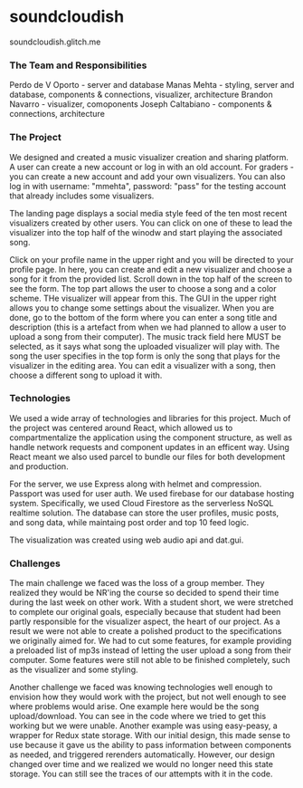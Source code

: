 # soundcloudish

soundcloudish.glitch.me

### The Team and Responsibilities
Perdo de V Oporto - server and database
Manas Mehta - styling, server and database, components & connections, visualizer, architecture
Brandon Navarro - visualizer, comoponents
Joseph Caltabiano - components & connections, architecture

### The Project
We designed and created a music visualizer creation and sharing platform. A user can create a new account or log in with an old account. For graders - you can create a new account and add your own visualizers. You can also log in with username: "mmehta", password: "pass" for the testing account that already includes some visualizers. 

The landing page displays a social media style feed of the ten most recent visualizers created by other users. You can click on one of these to lead the visualizer into the top half of the winodw and start playing the associated song. 

Click on your profile name in the upper right and you will be directed to your profile page. In here, you can create and edit a new visualizer and choose a song for it from the provided list. Scroll down in the top half of the screen to see the form. The top part allows the user to choose a song and a color scheme. THe visualizer will appear from this. The GUI in the upper right allows you to change some settings about the visualizer. When you are done, go to the bottom of the form where you can enter a song title and description (this is a artefact from when we had planned to allow a user to upload a song from their computer). The music track field here MUST be selected, as it says what song the uploaded visualizer will play with. The song the user specifies in the top form is only the song that plays for the visualizer in the editing area. You can edit a visualizer with a song, then choose a different song to upload it with. 

### Technologies
We used a wide array of technologies and libraries for this project. Much of the project was centered around React, which allowed us to compartmentalize the application using the component structure, as well as handle network requests and component updates in an efficent way. Using React meant we also used parcel to bundle our files for both development and production. 

For the server, we use Express along with helmet and compression. Passport was used for user auth. We used firebase for our database hosting system. Specifically, we used Cloud Firestore as the serverless NoSQL realtime solution. The database can store the user profiles, music posts, and song data, while maintaing post order and top 10 feed logic.

The visualization was created using web audio api and dat.gui.

### Challenges
The main challenge we faced was the loss of a group member. They realized they would be NR'ing the course so decided to spend their time during the last week on other work. With a student short, we were stretched to complete our original goals, especially because that student had been partly responsible for the visualizer aspect, the heart of our project. As a result we were not able to create a polished product to the specifications we originally aimed for. We had to cut some features, for example providing a preloaded list of mp3s instead of letting the user upload a song from their computer. Some features were still not able to be finished completely, such as the visualizer and some styling. 

Another challenge we faced was knowing technologies well enough to envision how they would work with the project, but not well enough to see where problems would arise. One example here would be the song upload/download. You can see in the code where we tried to get this working but we were unable. Another example was using easy-peasy, a wrapper for Redux state storage. With our initial design, this made sense to use because it gave us the ability to pass information between components as needed, and triggered rerenders automatically. However, our design changed over time and we realized we would no longer need this state storage. You can still see the traces of our attempts with it in the code. 
